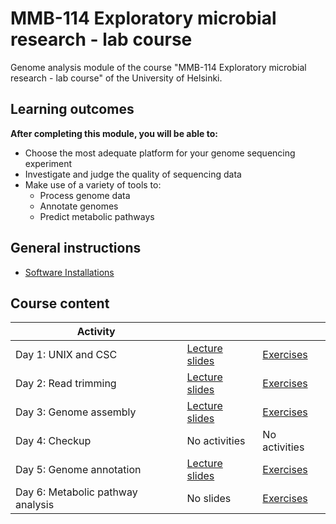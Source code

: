 # MMB-114 Exploratory microbial research - lab course

Genome analysis module of the course "MMB-114 Exploratory microbial research - lab course" of the University of Helsinki.

## Learning outcomes

**After completing this module, you will be able to:**
* Choose the most adequate platform for your genome sequencing experiment
* Investigate and judge the quality of sequencing data
* Make use of a variety of tools to:
    * Process genome data
    * Annotate genomes
    * Predict metabolic pathways

## General instructions

* [Software Installations](00-software-installations.md)

## Course content

Activity                          |                                                     |                                       |
--------------------------------- | --------------------------------------------------- | ------------------------------------- |
Day 1: UNIX and CSC               | [Lecture slides](lectures/01_UNIX_and_CSC.pdf)      | [Exercises](01-UNIX-and-CSC.md)       |
Day 2: Read trimming              | [Lecture slides](lectures/02_Read_trimming.pdf)     | [Exercises](02-Read-trimming.md)      |
Day 3: Genome assembly            | [Lecture slides](lectures/03_Genome_assembly.pdf)   | [Exercises](03-Genome-assembly.md)    |
Day 4: Checkup                    | No activities                                       | No activities                         |
Day 5: Genome annotation          | [Lecture slides](lectures/05_Genome_annotation.pdf) | [Exercises](05-Genome-annotation.md)  |
Day 6: Metabolic pathway analysis | No slides                                           | [Exercises]() |

